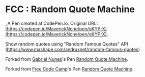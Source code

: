 # FCC : Random Quote Machine
 _A Pen created at CodePen.io. Original URL: [https://codepen.io/MaverickNone/pen/oKYPrX](https://codepen.io/MaverickNone/pen/oKYPrX).

 Show random quotes using "Random Famous Quotes" API
(https://www.mashape.com/andruxnet/random-famous-quotes)

Forked from [Gabriel Nunes](http://codepen.io/hezag/)'s Pen [Random Quote Machine](http://codepen.io/hezag/pen/ZGxOLX/).

Forked from [Free Code Camp](http://codepen.io/FreeCodeCamp/)'s Pen [Random Quote Machine](http://codepen.io/FreeCodeCamp/pen/bELoPJ/).